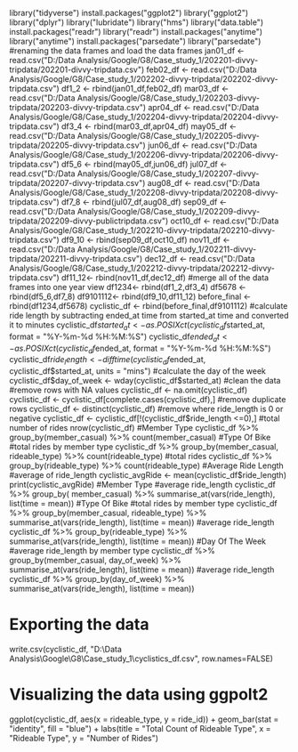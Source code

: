 library("tidyverse")
install.packages("ggplot2")
library("ggplot2")
library("dplyr")
library("lubridate")
library("hms")
library("data.table")
install.packages("readr")
library("readr")
install.packages("anytime")
library("anytime")
install.packages("parsedate")
library("parsedate")
#renaming the data frames and load the data frames
jan01_df <- read.csv("D:/Data Analysis/Google/G8/Case_study_1/202201-divvy-tripdata/202201-divvy-tripdata.csv")
feb02_df <- read.csv("D:/Data Analysis/Google/G8/Case_study_1/202202-divvy-tripdata/202202-divvy-tripdata.csv")
df1_2 <- rbind(jan01_df,feb02_df)
mar03_df <- read.csv("D:/Data Analysis/Google/G8/Case_study_1/202203-divvy-tripdata/202203-divvy-tripdata.csv")
apr04_df <- read.csv("D:/Data Analysis/Google/G8/Case_study_1/202204-divvy-tripdata/202204-divvy-tripdata.csv")
df3_4 <- rbind(mar03_df,apr04_df)
may05_df <- read.csv("D:/Data Analysis/Google/G8/Case_study_1/202205-divvy-tripdata/202205-divvy-tripdata.csv")
jun06_df <- read.csv("D:/Data Analysis/Google/G8/Case_study_1/202206-divvy-tripdata/202206-divvy-tripdata.csv")
df5_6 <- rbind(may05_df,jun06_df)
jul07_df <- read.csv("D:/Data Analysis/Google/G8/Case_study_1/202207-divvy-tripdata/202207-divvy-tripdata.csv")
aug08_df <- read.csv("D:/Data Analysis/Google/G8/Case_study_1/202208-divvy-tripdata/202208-divvy-tripdata.csv")
df7_8 <- rbind(jul07_df,aug08_df)
sep09_df <- read.csv("D:/Data Analysis/Google/G8/Case_study_1/202209-divvy-tripdata/202209-divvy-publictripdata.csv")
oct10_df <- read.csv("D:/Data Analysis/Google/G8/Case_study_1/202210-divvy-tripdata/202210-divvy-tripdata.csv")
df9_10 <- rbind(sep09_df,oct10_df)
nov11_df <- read.csv("D:/Data Analysis/Google/G8/Case_study_1/202211-divvy-tripdata/202211-divvy-tripdata.csv")
dec12_df <- read.csv("D:/Data Analysis/Google/G8/Case_study_1/202212-divvy-tripdata/202212-divvy-tripdata.csv")
df11_12<- rbind(nov11_df,dec12_df)
#merge all of the data frames into one year view
df1234<- rbind(df1_2,df3_4)
df5678 <- rbind(df5_6,df7_8)
df9101112<- rbind(df9_10,df11_12)
before_final <- rbind(df1234,df5678) 
cyclistic_df <- rbind(before_final,df9101112)
#calculate ride length by subtracting ended_at time from started_at time and converted it to minutes
cyclistic_df$started_at <- as.POSIXct(cyclistic_df$started_at, format = "%Y-%m-%d %H:%M:%S")
cyclistic_df$ended_at <- as.POSIXct(cyclistic_df$ended_at, format = "%Y-%m-%d %H:%M:%S")
cyclistic_df$ride_length <- difftime(cyclistic_df$ended_at, cyclistic_df$started_at, units = "mins")
#calculate the day of the week
cyclistic_df$day_of_week <- wday(cyclistic_df$started_at)
#clean the data
#remove rows with NA values
cyclistic_df <- na.omit(cyclistic_df) 
cyclistic_df <- cyclistic_df[complete.cases(cyclistic_df),]
#remove duplicate rows
cyclistic_df <- distinct(cyclistic_df)
#remove where ride_length is 0 or negative
cyclistic_df <- cyclistic_df[!(cyclistic_df$ride_length <=0),]
#total number of rides
nrow(cyclistic_df)
#Member Type
cyclistic_df %>%
  group_by(member_casual) %>% 
  count(member_casual)
#Type Of Bike
#total rides by member type 
cyclistic_df %>%
  group_by(member_casual, rideable_type) %>% 
  count(rideable_type)
#total rides 
cyclistic_df %>%
  group_by(rideable_type) %>% 
  count(rideable_type)
#Average Ride Length
#average of ride_length
cyclistic_avgRide <- mean(cyclistic_df$ride_length)
print(cyclistic_avgRide)
#Member Type
#average ride_length
cyclistic_df %>% group_by( member_casual) %>% 
  summarise_at(vars(ride_length),
               list(time = mean))
#Type Of Bike
#total rides by member type 
cyclistic_df %>% group_by(member_casual, rideable_type) %>% 
  summarise_at(vars(ride_length),
               list(time = mean))
#average ride_length
cyclistic_df %>% group_by(rideable_type) %>% 
  summarise_at(vars(ride_length),
               list(time = mean))
#Day Of The Week
#average ride_length by member type
cyclistic_df %>% group_by(member_casual, day_of_week) %>% 
  summarise_at(vars(ride_length),
               list(time = mean))
#average ride_length 
cyclistic_df %>% group_by(day_of_week) %>% 
  summarise_at(vars(ride_length),
               list(time = mean))
# Exporting the data
write.csv(cyclistic_df, "D:\\Data Analysis\\Google\\G8\\Case_study_1\\cyclistics_df.csv", row.names=FALSE)
# Visualizing the data using ggpolt2
ggplot(cyclistic_df, aes(x = rideable_type, y = ride_id)) + 
  geom_bar(stat = "identity", fill = "blue") +
  labs(title = "Total Count of Rideable Type", x = "Rideable Type", y = "Number of Rides")

